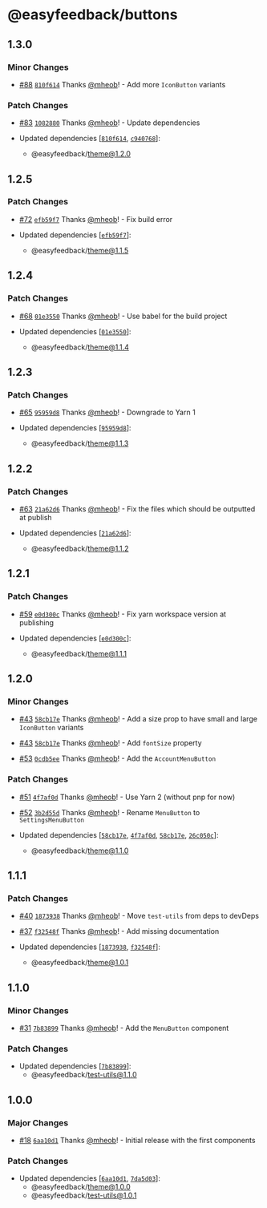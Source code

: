 # @easyfeedback/buttons

## 1.3.0

### Minor Changes

- [#88](https://github.com/easyfeedback/RCL/pull/88)
  [`810f614`](https://github.com/easyfeedback/RCL/commit/810f614e50ebfa812837e3c12db0c3f1dde3c37e)
  Thanks [@mheob](https://github.com/mheob)! - Add more `IconButton` variants

### Patch Changes

- [#83](https://github.com/easyfeedback/RCL/pull/83)
  [`1082880`](https://github.com/easyfeedback/RCL/commit/10828807383a0e0b4c7c733a6b31d36ccf82001e)
  Thanks [@mheob](https://github.com/mheob)! - Update dependencies

- Updated dependencies
  [[`810f614`](https://github.com/easyfeedback/RCL/commit/810f614e50ebfa812837e3c12db0c3f1dde3c37e),
  [`c940768`](https://github.com/easyfeedback/RCL/commit/c940768b4d8c54f4df5cbd84c6c08149f2f08cc5)]:
  - @easyfeedback/theme@1.2.0

## 1.2.5

### Patch Changes

- [#72](https://github.com/easyfeedback/RCL/pull/72)
  [`efb59f7`](https://github.com/easyfeedback/RCL/commit/efb59f7619096cdccf3bc7387586d41e0616abb9)
  Thanks [@mheob](https://github.com/mheob)! - Fix build error

- Updated dependencies
  [[`efb59f7`](https://github.com/easyfeedback/RCL/commit/efb59f7619096cdccf3bc7387586d41e0616abb9)]:
  - @easyfeedback/theme@1.1.5

## 1.2.4

### Patch Changes

- [#68](https://github.com/easyfeedback/RCL/pull/68)
  [`01e3550`](https://github.com/easyfeedback/RCL/commit/01e3550b2420cae8759a42591ae2e8f127c0559e)
  Thanks [@mheob](https://github.com/mheob)! - Use babel for the build project

- Updated dependencies
  [[`01e3550`](https://github.com/easyfeedback/RCL/commit/01e3550b2420cae8759a42591ae2e8f127c0559e)]:
  - @easyfeedback/theme@1.1.4

## 1.2.3

### Patch Changes

- [#65](https://github.com/easyfeedback/RCL/pull/65)
  [`95959d8`](https://github.com/easyfeedback/RCL/commit/95959d8d8fa9edcfdba2d68fc3b511033248a59a)
  Thanks [@mheob](https://github.com/mheob)! - Downgrade to Yarn 1

- Updated dependencies
  [[`95959d8`](https://github.com/easyfeedback/RCL/commit/95959d8d8fa9edcfdba2d68fc3b511033248a59a)]:
  - @easyfeedback/theme@1.1.3

## 1.2.2

### Patch Changes

- [#63](https://github.com/easyfeedback/RCL/pull/63)
  [`21a62d6`](https://github.com/easyfeedback/RCL/commit/21a62d64977c7efa518df17afb23dfd8da27d42f)
  Thanks [@mheob](https://github.com/mheob)! - Fix the files which should be outputted at publish

- Updated dependencies
  [[`21a62d6`](https://github.com/easyfeedback/RCL/commit/21a62d64977c7efa518df17afb23dfd8da27d42f)]:
  - @easyfeedback/theme@1.1.2

## 1.2.1

### Patch Changes

- [#59](https://github.com/easyfeedback/RCL/pull/59)
  [`e0d300c`](https://github.com/easyfeedback/RCL/commit/e0d300c6a06d172f63081a7f25b00fec77135272)
  Thanks [@mheob](https://github.com/mheob)! - Fix yarn workspace version at publishing

- Updated dependencies
  [[`e0d300c`](https://github.com/easyfeedback/RCL/commit/e0d300c6a06d172f63081a7f25b00fec77135272)]:
  - @easyfeedback/theme@1.1.1

## 1.2.0

### Minor Changes

- [#43](https://github.com/easyfeedback/RCL/pull/43)
  [`58cb17e`](https://github.com/easyfeedback/RCL/commit/58cb17eafbf45c8d147006897ff0e4dc4b1ba974)
  Thanks [@mheob](https://github.com/mheob)! - Add a size prop to have small and large `IconButton`
  variants

* [#43](https://github.com/easyfeedback/RCL/pull/43)
  [`58cb17e`](https://github.com/easyfeedback/RCL/commit/58cb17eafbf45c8d147006897ff0e4dc4b1ba974)
  Thanks [@mheob](https://github.com/mheob)! - Add `fontSize` property

- [#53](https://github.com/easyfeedback/RCL/pull/53)
  [`0cdb5ee`](https://github.com/easyfeedback/RCL/commit/0cdb5ee481d90ff1fbcc29efc8c6dcba793ddaf4)
  Thanks [@mheob](https://github.com/mheob)! - Add the `AccountMenuButton`

### Patch Changes

- [#51](https://github.com/easyfeedback/RCL/pull/51)
  [`4f7af0d`](https://github.com/easyfeedback/RCL/commit/4f7af0d0b088424bad2883d14678c98b4272af3e)
  Thanks [@mheob](https://github.com/mheob)! - Use Yarn 2 (without pnp for now)

* [#52](https://github.com/easyfeedback/RCL/pull/52)
  [`3b2d55d`](https://github.com/easyfeedback/RCL/commit/3b2d55d862cd6338dc276cb7077df232756ae001)
  Thanks [@mheob](https://github.com/mheob)! - Rename `MenuButton` to `SettingsMenuButton`

* Updated dependencies
  [[`58cb17e`](https://github.com/easyfeedback/RCL/commit/58cb17eafbf45c8d147006897ff0e4dc4b1ba974),
  [`4f7af0d`](https://github.com/easyfeedback/RCL/commit/4f7af0d0b088424bad2883d14678c98b4272af3e),
  [`58cb17e`](https://github.com/easyfeedback/RCL/commit/58cb17eafbf45c8d147006897ff0e4dc4b1ba974),
  [`26c050c`](https://github.com/easyfeedback/RCL/commit/26c050c0cceccf9a2a8ad278df39d2c1c6ac0f70)]:
  - @easyfeedback/theme@1.1.0

## 1.1.1

### Patch Changes

- [#40](https://github.com/easyfeedback/RCL/pull/40)
  [`1873938`](https://github.com/easyfeedback/RCL/commit/1873938d7e425fe0ca91fdb9922fa21bf066e325)
  Thanks [@mheob](https://github.com/mheob)! - Move `test-utils` from deps to devDeps

* [#37](https://github.com/easyfeedback/RCL/pull/37)
  [`f32548f`](https://github.com/easyfeedback/RCL/commit/f32548fd36c0fe0e37ab114efe7ac9dfd40a75d8)
  Thanks [@mheob](https://github.com/mheob)! - Add missing documentation

* Updated dependencies
  [[`1873938`](https://github.com/easyfeedback/RCL/commit/1873938d7e425fe0ca91fdb9922fa21bf066e325),
  [`f32548f`](https://github.com/easyfeedback/RCL/commit/f32548fd36c0fe0e37ab114efe7ac9dfd40a75d8)]:
  - @easyfeedback/theme@1.0.1

## 1.1.0

### Minor Changes

- [#31](https://github.com/easyfeedback/RCL/pull/31)
  [`7b83899`](https://github.com/easyfeedback/RCL/commit/7b838996624faff1b60c2d4ac558618b89593450)
  Thanks [@mheob](https://github.com/mheob)! - Add the `MenuButton` component

### Patch Changes

- Updated dependencies
  [[`7b83899`](https://github.com/easyfeedback/RCL/commit/7b838996624faff1b60c2d4ac558618b89593450)]:
  - @easyfeedback/test-utils@1.1.0

## 1.0.0

### Major Changes

- [#18](https://github.com/easyfeedback/RCL/pull/18)
  [`6aa10d1`](https://github.com/easyfeedback/RCL/commit/6aa10d1943084c884ec9451e10d0d980bc5ae19a)
  Thanks [@mheob](https://github.com/mheob)! - Initial release with the first components

### Patch Changes

- Updated dependencies
  [[`6aa10d1`](https://github.com/easyfeedback/RCL/commit/6aa10d1943084c884ec9451e10d0d980bc5ae19a),
  [`7da5d03`](https://github.com/easyfeedback/RCL/commit/7da5d034e40702beb7bd7ad14871503e61c96ccb)]:
  - @easyfeedback/theme@1.0.0
  - @easyfeedback/test-utils@1.0.1
